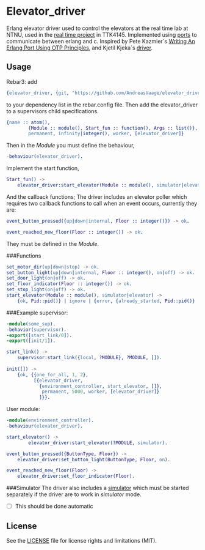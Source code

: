 # Elevator_driver

Erlang elevator driver used to control the elevators at the real time lab at NTNU, used in the [real time project](https://github.com/TTK4145/Project) in TTK4145. Implemented using [ports](http://erlang.org/doc/tutorial/c_port.html) to communicate between erlang and c. Inspired by Pete Kazmier´s [Writing An Erlang Port Using OTP Principles](http://www2.erlangcentral.org/wiki/?title=Writing_an_Erlang_Port_using_OTP_Principles), and Kjetil Kjeka´s [driver](https://github.com/kjetilkjeka/Real-time-elevator/blob/master). 

## Usage
Rebar3: add 

```erlang
{elevator_driver, {git, "https://github.com/AndreasVaage/elevator_driver", {branch, "master"}}} 
```

to your dependency list in the rebar.config file. Then add the elevator_driver to a supervisors child specifications.

```erlang
{name :: atom(),
        {Module :: module(), Start_fun :: function(), Args :: list()},
        permanent, infinity|integer(), worker, [elevator_driver]}
```
Then in the *Module* you must define the behaviour,

```erlang
-behaviour(elevator_driver).
```
Implement the start function,

```erlang
Start_fun() ->
	elevator_driver:start_elevator(Module :: module(), simulator|elevator).
```
And the callback functions;
The driver includes an elevator poller which requires two callback functions to call when an event occurs, currently they are:

```erlang
event_button_pressed({up|down|internal, Floor :: integer()}) -> ok.
```

```erlang
event_reached_new_floor(Floor :: integer()) -> ok.
```
They must be defined in the *Module*.

###Functions

```erlang
set_motor_dir(up|down|stop) -> ok.
set_button_light(up|down|internal, Floor :: integer(), on|off) -> ok.
set_door_light(on|off) -> ok.
set_floor_indicator(Floor :: integer()) -> ok.
set_stop_light(on|off) -> ok.
start_elevator(Module :: module(), simulator|elevator) -> 
    {ok, Pid::pid()} | ignore | {error, {already_started, Pid::pid()} | term()}.
```

###Example
supervisor:

```erlang 
-module(some_sup).
-behavior(supervisor).
-export([start_link/0]).
-export([init/1]).

start_link() ->
    supervisor:start_link({local, ?MODULE}, ?MODULE, []).
 
init([]) ->
    {ok, {{one_for_all, 1, 2},
          [{elevator_driver,
        	{environment_controller, start_elevator, []},
       		 permanent, 5000, worker, [elevator_driver]}
            ]}}.
```

User module:

```erlang
-module(environment_controller).
-behaviour(elevator_driver).

start_elevator() ->
        elevator_driver:start_elevator(?MODULE, simulator).

event_button_pressed({ButtonType, Floor}) ->
	elevator_driver:set_button_light(ButtonType, Floor, on).

event_reached_new_floor(Floor) -> 
	elevator_driver:set_floor_indicator(Floor).
```

###Simulator
The driver also includes a [simulator](https://github.com/TTK4145/Project/tree/master/simulator) which must be started separately if the driver are to work in _simulator_ mode. 

- [ ] This should be done automatic

## License

See the [LICENSE](LICENSE.md) file for license rights and limitations (MIT).
	